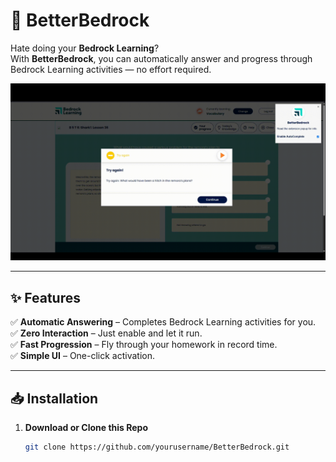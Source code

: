 # 🌟 BetterBedrock  

Hate doing your **Bedrock Learning**?  
With **BetterBedrock**, you can automatically answer and progress through Bedrock Learning activities — no effort required.  

<p align="center">
  <img src="https://github.com/ironyumrepos/BetterBedrock/blob/main/assets/demo.gif?raw=true" alt="BetterBedrock Demo" width="600">
</p>

---

## ✨ Features
✅ **Automatic Answering** – Completes Bedrock Learning activities for you.  
✅ **Zero Interaction** – Just enable and let it run.  
✅ **Fast Progression** – Fly through your homework in record time.  
✅ **Simple UI** – One-click activation.  

---

## 📥 Installation

1. **Download or Clone this Repo**  
   ```bash
   git clone https://github.com/yourusername/BetterBedrock.git

